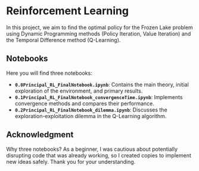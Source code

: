# Reinforcement Learning

In this project, we aim to find the optimal policy for the Frozen Lake problem using Dynamic Programming methods (Policy Iteration, Value Iteration) and the Temporal Difference method (Q-Learning).

## Notebooks

Here you will find three notebooks:

* **`0.0Principal_RL_FinalNotebook.ipynb`**: Contains the main theory, initial exploration of the environment, and primary results.
* **`0.1Principal_RL_FinalNotebook_convergenceTime.ipynb`**: Implements convergence methods and compares their performance.
* **`0.2Principal_RL_FinalNotebook_dilemma.ipynb`**: Discusses the exploration-exploitation dilemma in the Q-Learning algorithm.

## Acknowledgment

Why three notebooks? As a beginner, I was cautious about potentially disrupting code that was already working, so I created copies to implement new ideas safely. Thank you for your understanding.
